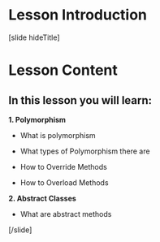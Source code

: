 # Lesson Introduction

[slide hideTitle]

# Lesson Content

## In this lesson you will learn:

**1. Polymorphism**


- What is polymorphism

- What types of Polymorphism there are

- How to Override Methods

- How to Overload Methods

**2. Abstract Classes**

- What are abstract methods
    
[/slide]